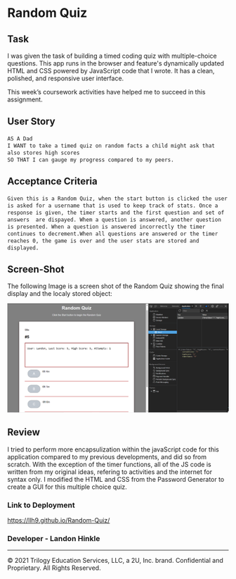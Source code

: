 # Random Quiz

## Task

I was given the task of building a timed coding quiz with multiple-choice questions. This app runs in the browser and feature's dynamically updated HTML and CSS powered by JavaScript code that I wrote. It has a clean, polished, and responsive user interface. 

This week’s coursework activities have helped me to succeed in this assignment.

## User Story

```
AS A Dad
I WANT to take a timed quiz on random facts a child might ask that also stores high scores
SO THAT I can gauge my progress compared to my peers.
```

## Acceptance Criteria

```
Given this is a Random Quiz, when the start button is clicked the user is asked for a username that is used to keep track of stats. Once a response is given, the timer starts and the first question and set of answers  are dispayed. Whem a question is answered, another question is presented. When a question is answered incorrectly the timer continues to decrement.When all questions are answered or the timer reaches 0, the game is over and the user stats are stored and displayed.
```

## Screen-Shot

The following Image is a screen shot of the Random Quiz showing the final display and the localy stored object:

![A screen shot of the Random Quiz showing the final display and the localy stored object](./Assets/images/quiz-screenshot.PNG)


## Review

I tried to perform more encapsulization within the javaScript code for this application compared to my previous developments, and did so from scratch. 
With the exception of the timer functions, all of the JS code is written from my original ideas, refering to activities and the internet for syntax only.
I modified the HTML and CSS from the Password Generator to create a GUI for this multiple choice quiz.

### Link to Deployment
https://llh9.github.io/Random-Quiz/

### Developer - Landon Hinkle
---

© 2021 Trilogy Education Services, LLC, a 2U, Inc. brand. Confidential and Proprietary. All Rights Reserved.
